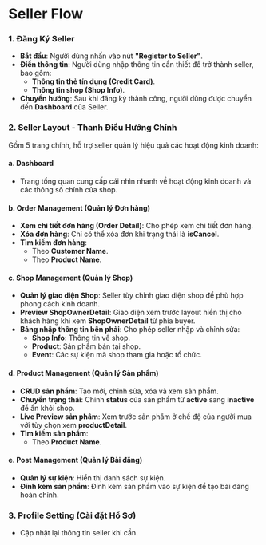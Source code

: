 # Seller Flow

### 1. Đăng Ký Seller

- **Bắt đầu**: Người dùng nhấn vào nút **"Register to Seller"**.
- **Điền thông tin**: Người dùng nhập thông tin cần thiết để trở thành seller, bao gồm:
  - **Thông tin thẻ tín dụng (Credit Card)**.
  - **Thông tin shop (Shop Info)**.
- **Chuyển hướng**: Sau khi đăng ký thành công, người dùng được chuyển đến **Dashboard** của Seller.

### 2. Seller Layout - Thanh Điều Hướng Chính

Gồm 5 trang chính, hỗ trợ seller quản lý hiệu quả các hoạt động kinh doanh:

#### a. Dashboard

- Trang tổng quan cung cấp cái nhìn nhanh về hoạt động kinh doanh và các thông số chính của shop.

#### b. Order Management (Quản lý Đơn hàng)

- **Xem chi tiết đơn hàng (Order Detail)**: Cho phép xem chi tiết đơn hàng.
- **Xóa đơn hàng**: Chỉ có thể xóa đơn khi trạng thái là **isCancel**.
- **Tìm kiếm đơn hàng**:
  - Theo **Customer Name**.
  - Theo **Product Name**.

#### c. Shop Management (Quản lý Shop)

- **Quản lý giao diện Shop**: Seller tùy chỉnh giao diện shop để phù hợp phong cách kinh doanh.
- **Preview ShopOwnerDetail**: Giao diện xem trước layout hiển thị cho khách hàng khi xem **ShopOwnerDetail** từ phía buyer.
- **Bảng nhập thông tin bên phải**: Cho phép seller nhập và chỉnh sửa:
  - **Shop Info**: Thông tin về shop.
  - **Product**: Sản phẩm bán tại shop.
  - **Event**: Các sự kiện mà shop tham gia hoặc tổ chức.

#### d. Product Management (Quản lý Sản phẩm)

- **CRUD sản phẩm**: Tạo mới, chỉnh sửa, xóa và xem sản phẩm.
- **Chuyển trạng thái**: Chỉnh **status** của sản phẩm từ **active** sang **inactive** để ẩn khỏi shop.
- **Live Preview sản phẩm**: Xem trước sản phẩm ở chế độ của người mua với tùy chọn xem **productDetail**.
- **Tìm kiếm sản phẩm**:
  - Theo **Product Name**.

#### e. Post Management (Quản lý Bài đăng)

- **Quản lý sự kiện**: Hiển thị danh sách sự kiện.
- **Đính kèm sản phẩm**: Đính kèm sản phẩm vào sự kiện để tạo bài đăng hoàn chỉnh.

### 3. Profile Setting (Cài đặt Hồ Sơ)

- Cập nhật lại thông tin seller khi cần.
